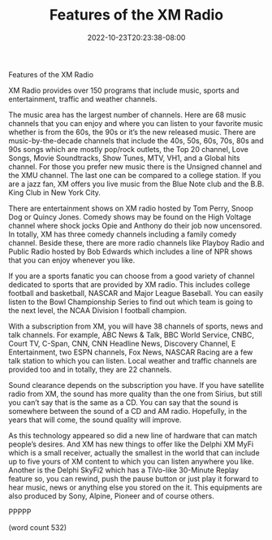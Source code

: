 ﻿---
title: "Features of the XM Radio"
date: 2022-10-23T20:23:38-08:00
description: "Satellite-Radio Tips for Web Success"
featured_image: "/images/Satellite-Radio.jpg"
tags: ["Satellite Radio"]
---

Features of the XM Radio

XM Radio provides over 150 programs that include music, sports and entertainment, traffic and weather channels.

The music area has the largest number of channels. Here are 68 music channels that you can enjoy and where you can listen to your favorite music whether is from the 60s, the 90s or it’s the new released music. There are music-by-the-decade channels that include the 40s, 50s, 60s, 70s, 80s and 90s songs which are mostly pop/rock outlets, the Top 20 channel, Love Songs, Movie Soundtracks, Show Tunes, MTV, VH1, and a Global hits channel. For those you prefer new music there is the Unsigned channel and the XMU channel. The last one can be compared to a college station. If you are a jazz fan, XM offers you live music from the Blue Note club and the B.B. King Club in New York City.

There are entertainment shows on XM radio hosted by Tom Perry, Snoop Dog or Quincy Jones. Comedy shows may be found on the High Voltage channel where shock jocks Opie and Anthony do their job now uncensored. In totally, XM has three comedy channels including a family comedy channel. Beside these, there are more radio channels like Playboy Radio and Public Radio hosted by Bob Edwards which includes a line of NPR shows that you can enjoy whenever you like.

If you are a sports fanatic you can choose from a good variety of channel dedicated to sports that are provided by XM radio. This includes college football and basketball, NASCAR and Major League Baseball. You can easily listen to the Bowl Championship Series to find out which team is going to the next level, the NCAA Division I football champion.

With a subscription from XM, you will have 38 channels of sports, news and talk channels. For example, ABC News & Talk, BBC World Service, CNBC, Court TV, C-Span, CNN, CNN Headline News, Discovery Channel, E Entertainment, two ESPN channels, Fox News, NASCAR Racing are a few talk station to which you can listen. Local weather and traffic channels are provided too and in totally, they are 22 channels. 

Sound clearance depends on the subscription you have. If you have satellite radio from XM, the sound has more quality than the one from Sirius, but still you can’t say that is the same as a CD. You can say that the sound is somewhere between the sound of a CD and AM radio. Hopefully, in the years that will come, the sound quality will improve.

As this technology appeared so did a new line of hardware that can match people’s desires. 
And XM has new things to offer like the Delphi XM MyFi which is a small receiver, actually the smallest in the world that can include up to five yours of XM content to which you can listen anywhere you like. Another is the Delphi SkyFi2 which has a TiVo-like 30-Minute Replay feature so, you can rewind, push the pause button or just play it forward to hear music, news or anything else you stored on the it. This equipments are also produced by Sony, Alpine, Pioneer and of course others.  

PPPPP

(word count 532)

